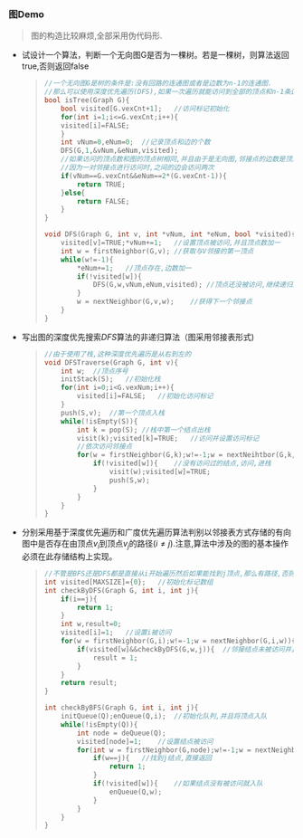 ### 图Demo

> 图的构造比较麻烦,全部采用伪代码形. 

* 试设计一个算法，判断一个无向图G是否为一棵树。若是一棵树，则算法返回true,否则返回false

  > ``` c
  > //一个无向图G是树的条件是:没有回路的连通图或者是边数为n-1的连通图.
  > //那么可以使用深度优先遍历(DFS),如果一次遍历就能访问到全部的顶点和n-1条边的话,那么就是树
  > bool isTree(Graph G){
  >  	bool visited[G.vexCnt+1];	//访问标记初始化
  > 	for(int i=1;i<=G.vexCnt;i++){
  >   	visited[i]=FALSE;
  > 	}
  >  	int vNum=0,eNum=0;	//记录顶点和边的个数
  >     DFS(G,1,&vNum,&eNum,visited);
  >     //如果访问的顶点数和图的顶点树相同,并且由于是无向图,邻接点的边数是顶点数减1的两倍,
  >     //因为一对邻接点进行访问时,之间的边会访问两次
  >     if(vNum==G.vexCnt&&eNum==2*(G.vexCnt-1)){
  >         return TRUE;
  >     }else{
  >         return FALSE;
  >     }
  > }
  > 
  > void DFS(Graph G, int v, int *vNum, int *eNum, bool *visited){
  >     visited[v]=TRUE;*vNum+=1;	//设置顶点被访问,并且顶点数加一
  >     int w = firstNeighbor(G,v);	//获取与V邻接的第一顶点
  >     while(w!=-1){
  >         *eNum+=1;	//顶点存在,边数加一
  >         if(!visited[w]){
  >             DFS(G,w,vNum,eNum,visited);	//顶点还没被访问,继续递归进行遍历
  >         }
  >         w = nextNeighbor(G,v,w);	//获得下一个邻接点
  >     }
  > }
  > 
  > ```

* 写出图的深度优先搜索$DFS$算法的非递归算法（图采用邻接表形式)

  > ```c
  > //由于使用了栈,这种深度优先遍历是从右到左的
  > void DFSTraverse(Graph G, int v){
  >     int w;	//顶点序号
  >     initStack(S);	//初始化栈
  >     for(int i=0;i<G.vexNum;i++){
  >         visited[i]=FALSE;	//初始化访问标记
  >     }
  >     push(S,v);	//第一个顶点入栈
  >     while(!isEmpty(S)){
  >         int k = pop(S);	//栈中第一个结点出栈
  >         visit(k);visited[k]=TRUE;	//访问并设置访问标记
  >         //依次访问邻接点
  >         for(w = firstNeighbor(G,k);w!=-1;w = nextNeihtbor(G,k,w)){
  >             if(!visited[w]){	//没有访问过的结点,访问,进栈
  >                 visit(w);visited[w]=TRUE;
  >                 push(S,w);
  >             }
  >         }
  >     }
  > }
  > ```

* 分别采用基于深度优先遍历和广度优先遍历算法判别以邻接表方式存储的有向图中是否存在由顶点$v_i$到顶点$v_j$的路径($i \neq j$).注意,算法中涉及的图的基本操作必须在此存储结构上实现。

  > ```c
  > //不管是BFS还是DFS都是直接从i开始遍历然后如果能找到j顶点,那么有路径,否则没有
  > int visited[MAXSIZE]={0};	//初始化标记数组
  > int checkByDFS(Graph G, int i, int j){
  >     if(i==j){
  >         return 1;
  >     }
  >     int w,result=0;
  >     visited[i]=1;	//设置i被访问
  >     for(w = firstNeighbor(G,i);w!=-1;w = nextNeighbor(G,i,w)){
  >         if(visited[w]&&checkByDFS(G,w,j)){	//邻接结点未被访问并且邻接结点有到j的路径
  >             result = 1;
  >         }
  >     }
  >     return result;
  > }
  > 
  > int checkByBFS(Graph G, int i, int j){
  >     initQueue(Q);enQueue(Q,i);	//初始化队列,并且将顶点入队
  >     while(!isEmpty(Q)){
  >         int node = deQueue(Q);
  >         visited[node]=1;	//设置结点被访问
  >         for(int w = firstNeighbor(G,node);w!=-1;w = nextNeighbor(G,node,w)){
  >             if(w==j){	//找到j结点,直接返回
  >                 return 1;
  >             }
  >             if(!visited[w]){	//如果结点没有被访问就入队
  >                 enQueue(Q,w);
  >             }
  >         }
  >     }
  > }
  > ```

